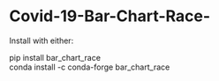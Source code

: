 # Covid-19-Bar-Chart-Race-

Install with either: <br>

pip install bar_chart_race<br>
conda install -c conda-forge bar_chart_race
